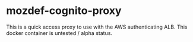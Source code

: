 # mozdef-cognito-proxy

This is a quick access proxy to use with the AWS authenticating ALB.
This docker container is untested / alpha status.